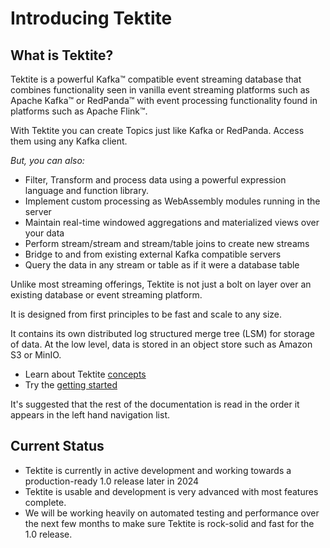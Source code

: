 # Introducing Tektite

## What is Tektite?

Tektite is a powerful Kafka™ compatible event streaming database that combines functionality seen in vanilla
event streaming platforms such as Apache Kafka™ or RedPanda™ with event processing functionality found in platforms such as
Apache Flink™.

With Tektite you can create Topics just like Kafka or RedPanda. Access them using any Kafka client.

*But, you can also:*

* Filter, Transform and process data using a powerful expression language and function library.
* Implement custom processing as WebAssembly modules running in the server
* Maintain real-time windowed aggregations and materialized views over your data
* Perform stream/stream and stream/table joins to create new streams
* Bridge to and from existing external Kafka compatible servers
* Query the data in any stream or table as if it were a database table

Unlike most streaming offerings, Tektite is not just a bolt on layer over an existing database or event streaming platform.

It is designed from first principles to be fast and scale to any size.

It contains its own distributed log structured merge tree (LSM) for storage of data. At the low level, data is stored in
an object store such as Amazon S3 or MinIO.

* Learn about Tektite [concepts](conceptual_model.md)
* Try the [getting started](getting_started.md)

It's suggested that the rest of the documentation is read in the order it appears in the left hand navigation list.

## Current Status

* Tektite is currently in active development and working towards a production-ready 1.0 release later in 2024
* Tektite is usable and development is very advanced with most features complete.
* We will be working heavily on automated testing and performance over the next few months to make sure Tektite is rock-solid and fast for the 1.0 release.
